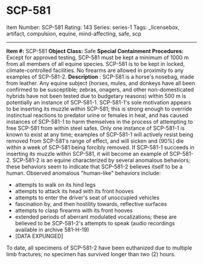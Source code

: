 # SCP-581
Item Number: SCP-581
Rating: 143
Series: series-1
Tags: _licensebox, artifact, compulsion, equine, mind-affecting, safe, scp

---

**Item #:** SCP-581
**Object Class:** Safe
**Special Containment Procedures:** Except for approved testing, SCP-581 must be kept a minimum of 1000 m from all members of all equine species. SCP-581 is to be kept in locked, climate-controlled facilities. No firearms are allowed in proximity to any examples of SCP-581-2.
**Description** : SCP-581 is a horse's nosebag, made from leather. Any equine subject (horses, mules, and donkeys have all been confirmed to be susceptible; zebras, onagers, and other non-domesticated hybrids have not been tested due to budgetary reasons) within 500 m is potentially an instance of SCP-581-1. SCP-581-1's sole motivation appears to be inserting its muzzle within SCP-581; this is strong enough to override instinctual reactions to predator urine or females in heat, and has caused instances of SCP-581-1 to harm themselves in the process of attempting to free SCP-581 from within steel safes.
Only one instance of SCP-581-1 is known to exist at any time; examples of SCP-581-1 will actively resist being removed from SCP-581's range of effect, and will sicken and (90%) die within a week of SCP-581 being forcibly removed.
If SCP-581-1 succeeds in inserting its muzzle within SCP-581, it will become an example of SCP-581-2. SCP-581-2 is an equine characterized by several anomalous behaviors; these behaviors seem to indicate that SCP-581-2 believes itself to be a human.
Observed anomalous "human-like" behaviors include:
  * attempts to walk on its hind legs
  * attempts to attack its head with its front hooves
  * attempts to enter the driver's seat of unoccupied vehicles
  * fascination by, and then hostility towards, reflective surfaces
  * attempts to clasp firearms with its front hooves
  * extended periods of aberrant modulated vocalizations; these are believed to be SCP-581-2's attempts to speak (audio recordings available in archive 581-H-19)
  * [DATA EXPUNGED]

To date, all specimens of SCP-581-2 have been euthanized due to multiple limb fractures; no specimen has survived longer than two (2) hours.